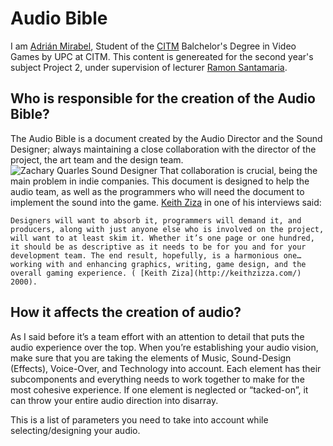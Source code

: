 # Audio Bible

I am [Adrián Mirabel](https://www.linkedin.com/in/m1r4b3l/), Student of the [CITM](https://www.citm.upc.edu/ing/estudis/graus-videojocs/) Balchelor's Degree in Video Games by UPC at CITM. This content is genereated for the second year's subject Project 2, under supervision of lecturer [Ramon Santamaria](https://www.linkedin.com/in/raysan/).

## Who is responsible for the creation of the Audio Bible?

The Audio Bible is a document created by the Audio Director and the Sound Designer; always maintaining a close collaboration with the director of the project, the art team and the design team. ![Zachary Quarles Sound Designer](https://www.google.com/searchq=Zachary+Quarles&rlz=1C1GGRV_enES751ES751&sxsrf=ALeKk03JDt4X8xr01Of_5V4n1VcyiU_zZQ:1583266133016&source=lnms&tbm=isch&sa=X&ved=2ahUKEwj7xsX7jf_nAhVCqxoKHYW3Cq8Q_AUoAXoECAsQAw&biw=1920&bih=975#imgrc=EIh6tBB37SmWYM)
That collaboration is crucial, being the main problem in indie companies.
This document is designed to help the audio team, as well as the programmers who will need the document to implement the sound into the game. 
[Keith Ziza](http://keithzizza.com/) in one of his interviews said:
```
Designers will want to absorb it, programmers will demand it, and producers, along with just anyone else who is involved on the project, will want to at least skim it. Whether it’s one page or one hundred, it should be as descriptive as it needs to be for you and for your development team. The end result, hopefully, is a harmonious one… working with and enhancing graphics, writing, game design, and the overall gaming experience. ( [Keith Ziza](http://keithzizza.com/) 2000).
```

## How it affects the creation of audio?

As I said before it’s a team effort with an attention to detail that puts the audio experience over the top.  When you’re establishing your audio vision, make sure that you are taking the elements of Music, Sound-Design (Effects), Voice-Over, and Technology into account.  Each element has their subcomponents and everything needs to work together to make for the most cohesive experience.  If one element is neglected or “tacked-on”, it can throw your entire audio direction into disarray.

This is a list of parameters you need to take into account while selecting/designing your audio.



